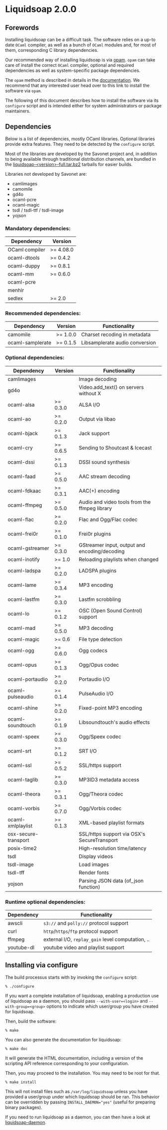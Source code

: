 # Liquidsoap 2.0.0

## Forewords

Installing liquidsoap can be a difficult task. The software relies on a up-to date
`OCaml` compiler, as well as a bunch of `OCaml` modules and, for most of them, corresponding
C library dependencies.

Our recommended way of installing liquidsoap is via [opam](http://opam.ocaml.org/). `opam` can take
care of install the correct `OCaml` compiler, optional and required dependencies as well as system-specific
package dependencies.

The `opam` method is described in details in the [documentation](doc/content/install.md).
We recommend that any interested user head over to this link to install the software via `opam`.

The following of this document describes how to install the software via its `configure` script and is
intended either for system administrators or package maintainers.

## Dependencies

Below is a list of dependencies, mostly OCaml libraries. Optional libraries
provide extra features. They need to be detected by the `configure` script.

Most of the libraries are developed by the Savonet project and, in addition to
being available through traditional distribution channels, are bundled in the
[liquidsoap-&lt;version&gt;-full.tar.bz2](https://github.com/savonet/liquidsoap/releases)
tarballs for easier builds.

Libraries not developed by Savonet are:

- camlimages
- camomile
- gd4o
- ocaml-pcre
- ocaml-magic
- tsdl / tsdl-ttf / tsdl-image
- yojson

### Mandatory dependencies:

| Dependency     | Version                   |
| -------------- | ------------------------- |
| OCaml compiler | >= 4.08.0     |
| ocaml-dtools   |  >= 0.4.2    |
| ocaml-duppy    |  >= 0.8.1     |
| ocaml-mm       |  >= 0.6.0        |
| ocaml-pcre     |       |
| menhir         |  |
| sedlex         |  >= 2.0    |

### Recommended dependencies:

| Dependency       | Version                    | Functionality                  |
| ---------------- | -------------------------- | ------------------------------ |
| camomile         |  >= 1.0.0   | Charset recoding in metadata   |
| ocaml-samplerate |  >= 0.1.5 | Libsamplerate audio conversion |

### Optional dependencies:

| Dependency          | Version                              | Functionality                                 |
| ------------------- | ------------------------------------ | --------------------------------------------- |
| camlimages          |            | Image decoding                                |
| gd4o                |                    | Video.add_text() on servers without X         |
| ocaml-alsa          |  >= 0.3.0                 | ALSA I/O                                      |
| ocaml-ao            |  >= 0.2.0                   | Output via libao                              |
| ocaml-bjack         |  >= 0.1.3                | Jack support                                  |
| ocaml-cry           |  >= 0.6.5                  | Sending to Shoutcast & Icecast                |
| ocaml-dssi          |  >= 0.1.3                 | DSSI sound synthesis                          |
| ocaml-faad          |  >= 0.5.0                 | AAC stream decoding                           |
| ocaml-fdkaac        |  >= 0.3.1               | AAC(+) encoding                               |
| ocaml-ffmpeg        |  >= 0.5.0        | Audio and video tools from the ffmpeg library | 
| ocaml-flac          |  >= 0.2.0                 | Flac and Ogg/Flac codec                       |
| ocaml-frei0r        |  >= 0.1.0               | Frei0r plugins                                |
| ocaml-gstreamer     |  >= 0.3.0            | GStreamer input, output and encoding/decoding |
| ocaml-inotify       |  >= 1.0              | Reloading playlists when changed              |
| ocaml-ladspa        |  >= 0.2.0               | LADSPA plugins                                |
| ocaml-lame          |  >= 0.3.4                 | MP3 encoding                                  |
| ocaml-lastfm        |  >= 0.3.0               | Lastfm scrobbling                             |
| ocaml-lo            |  >= 0.1.2                   | OSC (Open Sound Control) support              |
| ocaml-mad           |  >= 0.5.0                  | MP3 decoding                                  |
| ocaml-magic         |  >= 0.6                | File type detection                           |
| ocaml-ogg           |  >= 0.6.0                  | Ogg codecs                                    |
| ocaml-opus          |  >= 0.1.3                 | Ogg/Opus codec                                |
| ocaml-portaudio     |  >= 0.2.0            | Portaudio I/O                                 |
| ocaml-pulseaudio    |  >= 0.1.4           | PulseAudio I/O                                |
| ocaml-shine         |  >= 0.2.0                | Fixed-point MP3 encoding                      |
| ocaml-soundtouch    |  >= 0.1.9           | Libsoundtouch's audio effects                 |
| ocaml-speex         |  >= 0.3.0                | Ogg/Speex codec                               |
| ocaml-srt           |  >= 0.1.2                  | SRT I/O                                       |
| ocaml-ssl           |  >= 0.5.2                  | SSL/https support                             |
| ocaml-taglib        |  >= 0.3.0               | MP3ID3 metadata access                        |
| ocaml-theora        |  >= 0.3.1               | Ogg/Theora codec                              |
| ocaml-vorbis        |  >= 0.7.0               | Ogg/Vorbis codec                              |
| ocaml-xmlplaylist   |  >= 0.1.3          | XML-based playlist formats                    |
| osx-secure-transport|  | SSL/https support via OSX's SecureTransport   |
| posix-time2         |           | High-resolution time/latency                  |
| tsdl                |                  | Display videos                                |
| tsdl-image          |            | Load images                                   |
| tsdl-tff            |              | Render fonts                                  |
| yojson              |                | Parsing JSON data (of_json function)          |

### Runtime optional dependencies:

| Dependency          | Functionality                                     |
| ------------------- | ------------------------------------------------- |
| awscli              | `s3://` and `polly://` protocol support           |
| curl                | `http`/`https`/`ftp` protocol support             |
| ffmpeg              | external I/O, `replay_gain` level computation, .. |
| youtube-dl          | youtube video and playlist support                |

    
## Installing via configure

The build processus starts with by invoking the `configure` script:

```
% ./configure
```

If you want a complete installation of liquidsoap, enabling a production use of
liquidsoap as a daemon, you should pass `--with-user=<login>` and
`--with-group=<group>` options to indicate which user/group you have created for
liquidsoap.

Then, build the software:

```
% make
```

You can also generate the documentation for liquidsoap:

```
% make doc
```

It will generate the HTML documentation, including a version of the scripting
API reference corresponding to your configuration.

Then, you may proceed to the installation. You may need to be root for that.

```
% make install
```

This will not install files such as `/var/log/liquidsoap` unless you have provided
a user/group under which liquidsoap should be ran. This behavior can be
overridden by passing `INSTALL_DAEMON="yes"` (useful for preparing binary
packages).


If you need to run liquidsoap as a daemon, you can then have a look at
[liquidsoap-daemon](https://github.com/savonet/liquidsoap-daemon).
